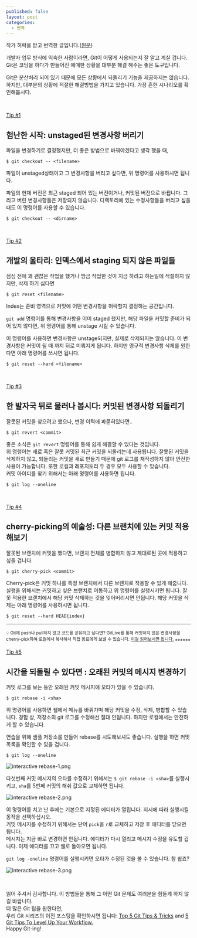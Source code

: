```yaml
---
published: false
layout: post
categories:
  - 번역
---
```

작가 허락을 받고 번역한 글입니다.([원문](https://dev.to/gitlive/5-ways-to-undo-mistakes-in-git-37if))

개발자 업무 방식에 익숙한 사람이라면, Git이 어떻게 사용되는지 잘 알고 계실 겁니다. Git은 코딩을 하다가 만들어진 애매한 상황을 대부분 해결 해주는 좋은 도구입니다.

Git은 분산처리 되어 있기 때문에 모든 상황에서 되돌리기 기능을 제공하지는 않습니다. 하지만, 대부분의 상황에 적절한 해결방법을 가지고 있습니다. 가장 흔한 시나리오를 확인해봅시다.

&nbsp;

<p class="tip">
<a href="#tip1" class="tip" name="tip1"> Tip #1 </a>
</p>
<h2 class="tip-title"> 험난한 시작: unstaged된 변경사항 버리기 </h2>


파일을 변경하기로 결정했지만, 더 좋은 방법으로 바꿔야겠다고 생각 했을 때,

```shell
$ git checkout -- <filename>
```

파일이 unstaged상태이고 그 변경사항을 버리고 싶다면, 위 명령어를 사용하시면 됩니다.

파일의 현재 버전은 최근 staged 되어 있는 버전이거나, 커밋된 버전으로 바뀝니다. 그리고 버린 변경사항들은 저장되지 않습니다. 디렉토리에 있는 수정사항들을 버리고 싶을 때도 이 명령어를 사용할 수 있습니다.

```shell
$ git checkout -- <dirname>
```

&nbsp;

<p class="tip">
<a href="#tip2" class="tip" name="tip2"> Tip #2 </a>
</p>

<h2 class="tip-title"> 개발의 울타리: 인덱스에서 staging 되지 않은 파일들 </h2>


점심 전에 꽤 괜찮은 작업을 했거나 방금 작업한 것이 지금 하려고 하는일에 적절하지 않지만, 삭제 하기 싫다면

```shell
$ git reset <filename>
```

Index는 준비 영역으로 커밋에 어떤 변경사항을 허락할지 결정하는 공간입니다.  

`git add` 명령어를 통해 변경사항을 이미 staged 했지만, 해당 파일을 커밋할 준비가 되어 있지 않다면, 위 명령어를 통해 unstage 시킬 수 있습니다.  

이 명령어를 사용하면 변경사항은 unstage되지만, 실제로 삭제되지는 않습니다. 이 변경사항은 커밋이 될 때 까지 뒤로 미뤄지게 됩니다.
하지만 영구적 변경사항 삭제를 원한다면 아래 명령어를 쓰시면 됩니다.

```shell
$ git reset --hard <filename>
```

&nbsp;

<p class="tip">
<a href="#tip3" class="tip" name="tip3"> Tip #3 </a>
</p>

<h2 class="tip-title"> 한 발자국 뒤로 물러나 봅시다: 커밋된 변경사항 되돌리기 </h2>


잘못된 커밋을 찾으려고 했으나, 변경 이력에 파묻혀있다면..

```shell
$ git revert <commit>
```

좋은 소식은 `git revert` 명령어를 통해 쉽게 해결할 수 있다는 것입니다.  
위 명령어는 새로 혹은 잘못 커밋된 최근 커밋을 되돌리는데 사용됩니다. 잘못된 커밋을 삭제하지 않고, 되돌리는 커밋을 새로 만들기 때문에 git 로그를 재작성하지 않아 안전한 사용이 가능합니다. 또한 로컬과 레포지토리 두 경우 모두 사용할 수 있습니다.  
커밋 아이디를 찾기 위해서는 아래 명령어를 사용하면 됩니다.

```shell
$ git log --oneline
```

&nbsp;

<p class="tip">
<a href="#tip4" class="tip" name="tip4"> Tip #4 </a>
</p>

<h2 class="tip-title"> cherry-picking의 예술성: 다른 브랜치에 있는 커밋 적용해보기 </h2>


잘못된 브랜치에 커밋을 했다면, 브랜치 전체를 병합하지 않고 제대로된 곳에 적용하고 싶을 겁니다.

```shell
$ git cherry-pick <commit>
```

Cherry-pick은 커밋 하나를 특정 브랜치에서 다른 브랜치로 적용할 수 있게 해줍니다.
실행을 위해서는 커밋하고 싶은 브랜치로 이동하고 위 명령어를 실행시키면 됩니다. 잘못 적용한 브랜치에서 해당 커밋 삭제하는 것을 잊어버리시면 안됩니다. 해당 커밋을 삭제는 아래 명령어를 사용하시면 됩니다.

```shell
$ git reset --hard HEAD{index}
```

--------
<sup>
💡 Git에 push나 pull하지 않고 코드를 공유하고 싶다면? GitLive를 통해 커밋하지 않은 변경사항을 cherry-pick하여 로컬에서 복사해서 직접 동료에게 보낼 수 있습니다. <a href="https://blog.git.live/gitlive-8-0-Cherry-picking-your-teammates-changes" target="_blank" >이걸 읽어보시면 됩니다.</a>
</sup>
******

<p class="tip">
<a href="#tip5" class="tip" name="tip5"> Tip #5 </a>
</p>

<h2 class="tip-title"> 시간을 되돌릴 수 있다면 : 오래된 커밋의 메시지 변경하기 </h2>



커밋 로그를 보는 동안 오래된 커밋 메시지에 오타가 있을 수 있습니다.

```shell
$ git rebase -i <sha>
```

위 명령어를 사용하면 쉘에서 메뉴를 바꿔가며 해당 커밋을 수정, 삭제, 병합할 수 있습니다. 경험 상, 저장소의 git 로그를 수정해선 절대 안됩니다. 하지만 로컬에서는 안전하게 할 수 있습니다.

연습을 위해 샘플 저장소를 만들어 rebase를 시도해보셔도 좋습니다. 실행을 하면 커밋 목록을 확인할 수 있을 겁니다.

```shell
$ git log --oneline
```

![interactive rebase-1.png](https://cdn.hashnode.com/res/hashnode/image/upload/v1630661356907/UEbklVr2s.png)

다섯번째 커밋 메시지의 오타를 수정하기 위해서는 `$ git rebase -i <sha>`를 실행시키고, `sha`를 5번째 커밋의 해쉬 값으로 교체하면 됩니다.

![interactive rebase-2.png](https://cdn.hashnode.com/res/hashnode/image/upload/v1630661361971/NTb-04VZH.png)

이 명령어를 치고 난 후에는 기본으로 지정된 에디터가 열립니다. 지시에 따라 실행시킬 동작을 선택하십시오.  
커밋 메시지를 수정하기 위해서는 단어 `pick`을 `r`로 교체하고 저장 후 에디터를 닫으면 됩니다.  
메시지는 지금 바로 변경하면 안됩니다. 에디터가 다시 열리고 메시지 수정을 유도할 겁니다. 이제 에디터를 끄고 쉘로 돌아오면 됩니다. 

`git log -oneline` 명령어를 실행시키면 오타가 수정된 것을 볼 수 있습니다. 참 쉽죠?


![interactive rebase-3.png](https://cdn.hashnode.com/res/hashnode/image/upload/v1630661366423/3zay-EV9u.png)

&nbsp;

읽어 주셔서 감사합니다. 이 방법들을 통해 그 어떤 Git 문제도 여러분을 힘들게 하지 않길 바랍니다.  
더 많은 Git 팁을 원한다면,  
우리 Git 시리즈의 이전 포스팅을 확인하시면 됩니다: <a href="https://blog.git.live/top-5-git-tips-and-tricks" target="_blank" >Top 5 Git Tips & Tricks</a> and <a href="https://blog.git.live/5-git-tips-to-level-up-your-workflow" target="_blank" >5 Git Tips To Level Up Your Workflow.</a>  
Happy Git-ing!

